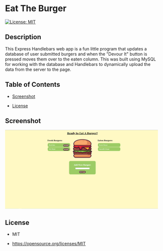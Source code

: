# Eat The Burger
[![License: MIT](https://img.shields.io/badge/License-MIT-yellow.svg)](https://opensource.org/licenses/MIT)

## Description

This Express Handlebars web app is a fun little program that updates a database of user submitted burgers and when the "Devour It" button is pressed moves them over to the eaten column. This was built using MySQL for working with the database and Handlebars to dynamically upload the data from the server to the page. 

## Table of Contents

* [Screenshot](#Screenshot)

* [License](#license)

## Screenshot

![First Screenshot](./screenshots/screenshots.png)

## License

- MIT

- https://opensource.org/licenses/MIT

